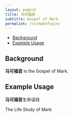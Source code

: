 ```yaml
---
layout: pagev2
title: 马可福音
subtitle: Gospel of Mark
permalink: /cn/makefuyin/
---
```

- [Background](#background)
- [Example Usage](#example-usage)

## Background

**马可福音** is the Gospel of Mark.

## Example Usage

**马可福音**生命读经

The Life Study of Mark